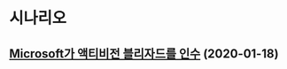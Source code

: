 # 시나리오

## [Microsoft가 액티비전 블리자드를 인수](https://news.hada.io/topic?id=5784&utm_source=slack&utm_medium=bot&utm_campaign=TLS6AUE2K) (2020-01-18)

<StockChart ticker="MSFT" startDate="2022-01-18" />

<StockChart ticker="ATVI" startDate="2022-01-18" />
